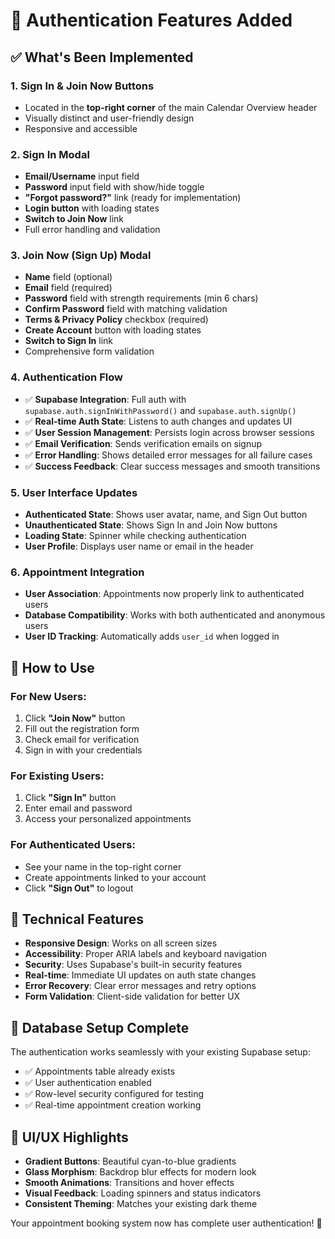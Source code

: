 # 🔐 Authentication Features Added

## ✅ What's Been Implemented

### 1. **Sign In & Join Now Buttons**
- Located in the **top-right corner** of the main Calendar Overview header
- Visually distinct and user-friendly design
- Responsive and accessible

### 2. **Sign In Modal**
- **Email/Username** input field
- **Password** input field with show/hide toggle
- **"Forgot password?"** link (ready for implementation)
- **Login button** with loading states
- **Switch to Join Now** link
- Full error handling and validation

### 3. **Join Now (Sign Up) Modal**
- **Name** field (optional)
- **Email** field (required)
- **Password** field with strength requirements (min 6 chars)
- **Confirm Password** field with matching validation
- **Terms & Privacy Policy** checkbox (required)
- **Create Account** button with loading states
- **Switch to Sign In** link
- Comprehensive form validation

### 4. **Authentication Flow**
- ✅ **Supabase Integration**: Full auth with `supabase.auth.signInWithPassword()` and `supabase.auth.signUp()`
- ✅ **Real-time Auth State**: Listens to auth changes and updates UI
- ✅ **User Session Management**: Persists login across browser sessions
- ✅ **Email Verification**: Sends verification emails on signup
- ✅ **Error Handling**: Shows detailed error messages for all failure cases
- ✅ **Success Feedback**: Clear success messages and smooth transitions

### 5. **User Interface Updates**
- **Authenticated State**: Shows user avatar, name, and Sign Out button
- **Unauthenticated State**: Shows Sign In and Join Now buttons
- **Loading State**: Spinner while checking authentication
- **User Profile**: Displays user name or email in the header

### 6. **Appointment Integration**
- **User Association**: Appointments now properly link to authenticated users
- **Database Compatibility**: Works with both authenticated and anonymous users
- **User ID Tracking**: Automatically adds `user_id` when logged in

## 🚀 How to Use

### For New Users:
1. Click **"Join Now"** button
2. Fill out the registration form
3. Check email for verification
4. Sign in with your credentials

### For Existing Users:
1. Click **"Sign In"** button
2. Enter email and password
3. Access your personalized appointments

### For Authenticated Users:
- See your name in the top-right corner
- Create appointments linked to your account
- Click **"Sign Out"** to logout

## 🔧 Technical Features

- **Responsive Design**: Works on all screen sizes
- **Accessibility**: Proper ARIA labels and keyboard navigation
- **Security**: Uses Supabase's built-in security features
- **Real-time**: Immediate UI updates on auth state changes
- **Error Recovery**: Clear error messages and retry options
- **Form Validation**: Client-side validation for better UX

## 🎯 Database Setup Complete

The authentication works seamlessly with your existing Supabase setup:
- ✅ Appointments table already exists
- ✅ User authentication enabled
- ✅ Row-level security configured for testing
- ✅ Real-time appointment creation working

## 🎨 UI/UX Highlights

- **Gradient Buttons**: Beautiful cyan-to-blue gradients
- **Glass Morphism**: Backdrop blur effects for modern look
- **Smooth Animations**: Transitions and hover effects
- **Visual Feedback**: Loading spinners and status indicators
- **Consistent Theming**: Matches your existing dark theme

Your appointment booking system now has complete user authentication! 🎉